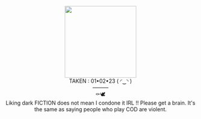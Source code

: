 <div align="center"> <br />
  <img src="https://file.garden/ZlTvQTBYblwbIgy5/ca6da52e628d480cc03b848ab9e952fb.webp" "width="190" height="190"> <br />
  TAKEN : 01•02•23 (⁠ ⁠◜⁠‿⁠◝⁠ ⁠) <br />
——— <br />
  ⚰️🕊️ <br />
  Liking dark FICTION does not mean I condone it IRL !! Please get a brain. It's the same as saying people who play COD are violent. <br />
</div>
